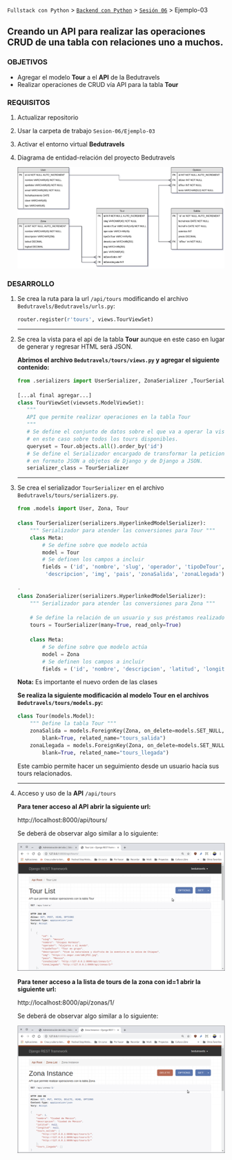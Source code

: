 `Fullstack con Python` > [`Backend con Python`](../../Readme.md) > [`Sesión 06`](../Readme.md) > Ejemplo-03
## Creando un API para realizar las operaciones CRUD de una tabla con relaciones uno a muchos.

### OBJETIVOS
- Agregar el modelo __Tour__ a el __API__ de la Bedutravels
- Realizar operaciones de CRUD vía API para la tabla __Tour__

### REQUISITOS
1. Actualizar repositorio
1. Usar la carpeta de trabajo `Sesion-06/Ejemplo-03`
1. Activar el entorno virtual __Bedutravels__
1. Diagrama de entidad-relación del proyecto Bedutravels

   ![Diagrama entidad-relación](assets/bedutravels-modelo-er.png)

### DESARROLLO
1. Se crea la ruta para la url `/api/tours` modificando el archivo `Bedutravels/Bedutravels/urls.py`:

   ```python
   router.register(r'tours', views.TourViewSet)
   ```
   ***

1. Se crea la vista para el api de la tabla __Tour__ aunque en este caso en lugar de generar y regresar HTML será JSON.

   __Abrimos el archivo `Bedutravels/tours/views.py` y agregar el siguiente contenido:__

   ```python
   from .serializers import UserSerializer, ZonaSerializer ,TourSerializer

   [...al final agregar...]
   class TourViewSet(viewsets.ModelViewSet):
      """
      API que permite realizar operaciones en la tabla Tour
      """
      # Se define el conjunto de datos sobre el que va a operar la vista,
      # en este caso sobre todos los tours disponibles.
      queryset = Tour.objects.all().order_by('id')
      # Se define el Serializador encargado de transformar la peticiones
      # en formato JSON a objetos de Django y de Django a JSON.
      serializer_class = TourSerializer
   ```
   ***

1. Se crea el serializador `TourSerializer` en el archivo `Bedutravels/tours/serializers.py`.

   ```python
   from .models import User, Zona, Tour

   class TourSerializer(serializers.HyperlinkedModelSerializer):
       """ Serializador para atender las conversiones para Tour """
       class Meta:
           # Se define sobre que modelo actúa
           model = Tour
           # Se definen los campos a incluir
           fields = ('id', 'nombre', 'slug', 'operador', 'tipoDeTour',
            'descripcion', 'img', 'pais', 'zonaSalida', 'zonaLlegada')

   -
   class ZonaSerializer(serializers.HyperlinkedModelSerializer):
       """ Serializador para atender las conversiones para Zona """

       # Se define la relación de un usuario y sus préstamos realizados
       tours = TourSerializer(many=True, read_only=True)

       class Meta:
           # Se define sobre que modelo actúa
           model = Zona
           # Se definen los campos a incluir
           fields = ('id', 'nombre', 'descripcion', 'latitud', 'longitud', 'tours_salida', 'tours_llegada')
   ```
   __Nota:__ Es importante el nuevo orden de las clases

   __Se realiza la siguiente modificación al modelo Tour en el archivos `Bedutravels/tours/models.py`:__

   ```python
   class Tour(models.Model):
       """ Define la tabla Tour """
       zonaSalida = models.ForeignKey(Zona, on_delete=models.SET_NULL, null=True,
           blank=True, related_name="tours_salida")
       zonaLlegada = models.ForeignKey(Zona, on_delete=models.SET_NULL, null=True,
           blank=True, related_name="tours_llegada")
   ```
   Este cambio permite hacer un seguimiento desde un usuario hacía sus tours relacionados.
   ***

1. Acceso y uso de la __API__ `/api/tours`

   __Para tener acceso al API abrir la siguiente url:__

   http://localhost:8000/api/tours/

   Se deberá de observar algo similar a lo siguiente:

   ![bedutravels API Tours](assets/api-tours-01.png)

   __Para tener acceso a la lista de tours de la zona con id=1 abrir la siguiente url:__

   http://localhost:8000/api/zonas/1/

   Se deberá de observar algo similar a lo siguiente:

   ![bedutravels API Tours](assets/api-tours-02.png)
